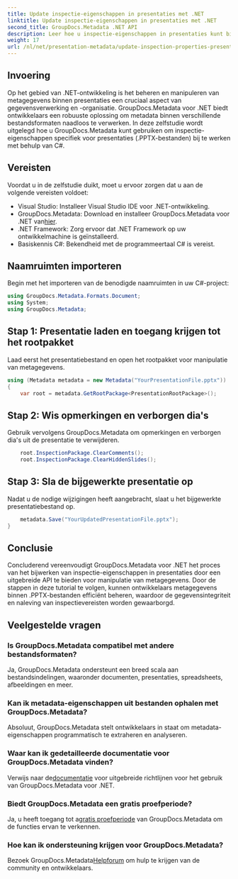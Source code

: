 ```yaml
---
title: Update inspectie-eigenschappen in presentaties met .NET
linktitle: Update inspectie-eigenschappen in presentaties met .NET
second_title: GroupDocs.Metadata .NET API
description: Leer hoe u inspectie-eigenschappen in presentaties kunt bijwerken met behulp van .NET met GroupDocs.Metadata. Eenvoudige, efficiënte manipulatie van metagegevens voor .PPTX-bestanden.
weight: 17
url: /nl/net/presentation-metadata/update-inspection-properties-presentations/
---
```

## Invoering
Op het gebied van .NET-ontwikkeling is het beheren en manipuleren van metagegevens binnen presentaties een cruciaal aspect van gegevensverwerking en -organisatie. GroupDocs.Metadata voor .NET biedt ontwikkelaars een robuuste oplossing om metadata binnen verschillende bestandsformaten naadloos te verwerken. In deze zelfstudie wordt uitgelegd hoe u GroupDocs.Metadata kunt gebruiken om inspectie-eigenschappen specifiek voor presentaties (.PPTX-bestanden) bij te werken met behulp van C#.
## Vereisten
Voordat u in de zelfstudie duikt, moet u ervoor zorgen dat u aan de volgende vereisten voldoet:
- Visual Studio: Installeer Visual Studio IDE voor .NET-ontwikkeling.
-  GroupDocs.Metadata: Download en installeer GroupDocs.Metadata voor .NET van[hier](https://releases.groupdocs.com/metadata/net/).
- .NET Framework: Zorg ervoor dat .NET Framework op uw ontwikkelmachine is geïnstalleerd.
- Basiskennis C#: Bekendheid met de programmeertaal C# is vereist.

## Naamruimten importeren
Begin met het importeren van de benodigde naamruimten in uw C#-project:
```csharp
using GroupDocs.Metadata.Formats.Document;
using System;
using GroupDocs.Metadata;
```
## Stap 1: Presentatie laden en toegang krijgen tot het rootpakket
Laad eerst het presentatiebestand en open het rootpakket voor manipulatie van metagegevens.

```csharp
using (Metadata metadata = new Metadata("YourPresentationFile.pptx"))
{
    var root = metadata.GetRootPackage<PresentationRootPackage>();
```
## Stap 2: Wis opmerkingen en verborgen dia's
Gebruik vervolgens GroupDocs.Metadata om opmerkingen en verborgen dia's uit de presentatie te verwijderen.

```csharp
    root.InspectionPackage.ClearComments();
    root.InspectionPackage.ClearHiddenSlides();
```
## Stap 3: Sla de bijgewerkte presentatie op
Nadat u de nodige wijzigingen heeft aangebracht, slaat u het bijgewerkte presentatiebestand op.

```csharp
    metadata.Save("YourUpdatedPresentationFile.pptx");
}
```

## Conclusie
Concluderend vereenvoudigt GroupDocs.Metadata voor .NET het proces van het bijwerken van inspectie-eigenschappen in presentaties door een uitgebreide API te bieden voor manipulatie van metagegevens. Door de stappen in deze tutorial te volgen, kunnen ontwikkelaars metagegevens binnen .PPTX-bestanden efficiënt beheren, waardoor de gegevensintegriteit en naleving van inspectievereisten worden gewaarborgd.

## Veelgestelde vragen
### Is GroupDocs.Metadata compatibel met andere bestandsformaten?
Ja, GroupDocs.Metadata ondersteunt een breed scala aan bestandsindelingen, waaronder documenten, presentaties, spreadsheets, afbeeldingen en meer.
### Kan ik metadata-eigenschappen uit bestanden ophalen met GroupDocs.Metadata?
Absoluut, GroupDocs.Metadata stelt ontwikkelaars in staat om metadata-eigenschappen programmatisch te extraheren en analyseren.
### Waar kan ik gedetailleerde documentatie voor GroupDocs.Metadata vinden?
 Verwijs naar de[documentatie](https://tutorials.groupdocs.com/metadata/net/) voor uitgebreide richtlijnen voor het gebruik van GroupDocs.Metadata voor .NET.
### Biedt GroupDocs.Metadata een gratis proefperiode?
 Ja, u heeft toegang tot a[gratis proefperiode](https://releases.groupdocs.com/) van GroupDocs.Metadata om de functies ervan te verkennen.
### Hoe kan ik ondersteuning krijgen voor GroupDocs.Metadata?
 Bezoek GroupDocs.Metadata[Helpforum](https://forum.groupdocs.com/c/metadata/14) om hulp te krijgen van de community en ontwikkelaars.